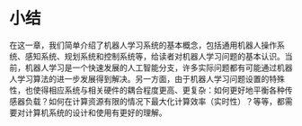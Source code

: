 小结
====

在这一章，我们简单介绍了机器人学习系统的基本概念，包括通用机器人操作系统、感知系统、规划系统和控制系统等，给读者对机器人学习问题的基本认识。当前，机器人学习是一个快速发展的人工智能分支，许多实际问题都有可能通过机器人学习算法的进一步发展得到解决。另一方面，由于机器人学习问题设置的特殊性，也使得相应系统与相关硬件的耦合程度更高、更复杂：如何更好地平衡各种传感器负载？如何在计算资源有限的情况下最大化计算效率（实时性）？等等，都需要对计算机系统的设计和使用有更好的理解。

